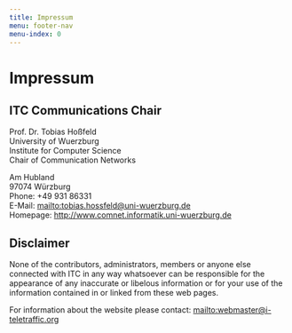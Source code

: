 ```yaml
---
title: Impressum
menu: footer-nav
menu-index: 0
---
```


# Impressum

## ITC Communications Chair

Prof. Dr. Tobias Hoßfeld<br/>
University of Wuerzburg<br/>
Institute for Computer Science<br/>
Chair of Communication Networks<br/>

Am Hubland<br/>
97074 Würzburg<br/>
Phone: +49 931 86331<br/>
E-Mail: <mailto:tobias.hossfeld@uni-wuerzburg.de><br/>
Homepage: <http://www.comnet.informatik.uni-wuerzburg.de>

## Disclaimer

None of the contributors, administrators, members or anyone else connected with ITC in any way whatsoever can be responsible for the appearance of any inaccurate or libelous information or for your use of the information contained in or linked from these web pages.

For information about the website please contact:
<mailto:webmaster@i-teletraffic.org>
